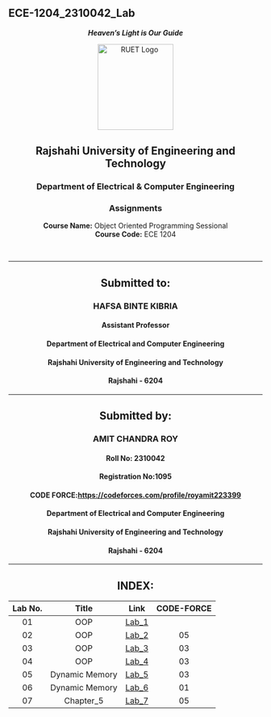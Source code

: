 ## ECE-1204_2310042_Lab
<div align="center">
  
_**Heaven’s Light is Our Guide**_
</div>

<p align="center">
  <img src="https://github.com/user-attachments/assets/18531be8-2a84-4bea-9027-5f1c40549dfa" alt="RUET Logo" style="width:150px;height:170px;">
</p>

<div align="center">
  
  ## **Rajshahi University of Engineering and Technology** <br> 
  ### **Department of Electrical & Computer Engineering**
  ### **Assignments**<br>
  **Course Name:** Object Oriented Programming Sessional <br>
  **Course Code:** ECE 1204
</div>
<br>
<div align="center">

---  
##  Submitted to: 

### **HAFSA BINTE KIBRIA**
#### Assistant Professor
#### Department of Electrical and Computer Engineering
#### Rajshahi University of Engineering and Technology
#### Rajshahi - 6204

---

## Submitted by:

### **AMIT CHANDRA ROY**
#### Roll No: 2310042
#### Registration No:1095
#### CODE FORCE:https://codeforces.com/profile/royamit223399
#### Department of Electrical and Computer Engineering
#### Rajshahi University of Engineering and Technology
#### Rajshahi - 6204

---
</div>

<div align="center">

## INDEX:
| Lab No. | Title | Link | CODE-FORCE |
| :---: | :---: | :---: | :----: |
| 01 | OOP |[Lab_1](https://github.com/Amit2310042/ECE-1204_2310042/blob/main/Lab_01.md)
| 02 | OOP |[Lab_2](https://github.com/Amit2310042/ECE-1204_2310042/blob/main/Lab_02.md) |05|
| 03 | OOP |[Lab_3](https://github.com/Amit2310042/ECE-1204_2310042/blob/main/Lab_03.md) |03|
| 04 | OOP |[Lab_4](https://github.com/Amit2310042/ECE-1204_2310042/blob/main/Lab_04.md) |03|
| 05 | Dynamic Memory |[Lab_5](https://github.com/Amit2310042/ECE-1204_2310042/blob/main/Lab_05.md) |03|
| 06 | Dynamic Memory |[Lab_6](https://github.com/Amit2310042/ECE-1204_2310042/blob/main/Lab_06.md) |01|
| 07 | Chapter_5 |[Lab_7](https://github.com/Amit2310042/ECE-1204_2310042/blob/main/Lab_07.md) |05|
